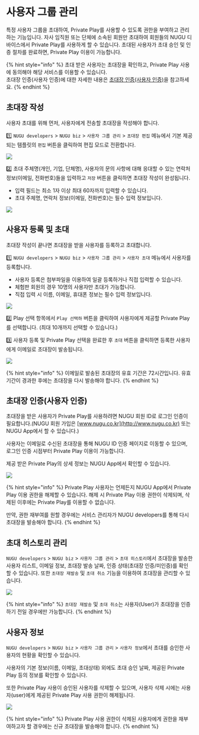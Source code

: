 # 사용자 그룹 관리

특정 사용자 그룹을 초대하여, Private Play를 사용할 수 있도록 권한을 부여하고 관리하는 기능입니다. 자사 임직원 또는 단체에 소속된 회원만 초대하여 회원들의 NUGU 디바이스에서 Private Play를 사용하게 할 수 있습니다. 초대된 사용자가 초대 승인 및 인증 절차를 완료하면, Private Play 이용이 가능합니다.

{% hint style="info" %}
초대 받은 사용자는 초대장을 확인하고, Private Play 사용에 동의해야 해당 서비스를 이용할 수 있습니다.  
초대장 인증\(사용자 인증\)에 대한 자세한 내용은 [초대장 인증\(사용자 인증\)](manage-enrolled-user.md#user-verification)을 참고하세요.
{% endhint %}

## 초대장 작성 <a id="create-an-invitation"></a>

사용자 초대를 위해 먼저, 사용자에게 전송할 초대장을 작성해야 합니다.

1️⃣ `NUGU developers` &gt; `NUGU biz` &gt; `사용자 그룹 관리` &gt; `초대장 편집` 메뉴에서 기본 제공되는 템플릿의 `편집` 버튼을 클릭하여 편집 모드로 전환합니다.

![](../../.gitbook/assets/assets_ch6_631_c01-1__2.png)

2️⃣ 초대 주체명\(개인, 기업, 단체명\), 사용자의 문의 사항에 대해 응대할 수 있는 연락처 정보\(이메일, 전화번호\)들을 입력하고 `저장` 버튼을 클릭하면 초대장 작성이 완성됩니다.

* 입력 필드는 최소 1자 이상 최대 60자까지 입력할 수 있습니다.
* 초대 주체명, 연락처 정보\(이메일, 전화번호\)는 필수 입력 정보입니다.

![](../../.gitbook/assets/assets_ch6_631_c02-1-20-1-.png)

## 사용자 등록 및 초대 <a id="invite-enrolled-user"></a>

초대장 작성이 끝나면 초대장을 받을 사용자를 등록하고 초대합니다.

1️⃣ `NUGU developers` &gt; `NUGU biz` &gt; `사용자 그룹 관리` &gt; `사용자 초대` 메뉴에서 사용자를 등록합니다.

* 사용자 등록은 첨부파일을 이용하여 일괄 등록하거나 직접 입력할 수 있습니다.
* 체험판 회원의 경우 10명의 사용자만 초대가 가능합니다.
* 직접 입력 시 이름, 이메일, 휴대폰 정보는 필수 입력 정보입니다.

![](../../.gitbook/assets/assets_ch6_632_c01__3.png)

2️⃣ Play 선택 항목에서 `Play 선택하` 버튼을 클릭하여 사용자에게 제공할 Private Play를 선택합니다. \(최대 10개까지 선택할 수 있습니다.\)

3️⃣ 사용자 등록 및 Private Play 선택을 완료한 후 `초대` 버튼을 클릭하면 등록한 사용자에게 이메일로 초대장이 발송됩니다.

![](../../.gitbook/assets/assets_ch6_632_c03-1__1.png)

{% hint style="info" %}
이메일로 발송된 초대장의 유효 기간은 72시간입니다. 유효 기간이 경과한 후에는 초대장을 다시 발송해야 합니다.
{% endhint %}

## 초대장 인증\(사용자 인증\) <a id="user-verification"></a>

초대장을 받은 사용자가 Private Play를 사용하려면 NUGU 회원 ID로 로그인 인증이 필요합니다.\(NUGU 회원 가입은 [www.nugu.co.kr](http://www.nugu.co.kr) 또는 NUGU App에서 할 수 있습니다.\)

사용자는 이메일로 수신된 초대장을 통해 NUGU ID 인증 페이지로 이동할 수 있으며, 로그인 인증 시점부터 Private Play 이용이 가능합니다.

제공 받은 Private Play의 상세 정보는 NUGU App에서 확인할 수 있습니다.

![](../../.gitbook/assets/assets_ch6_633_c01%20%282%29%20%282%29%20%282%29%20%283%29%20%283%29%20%283%29.png)

{% hint style="info" %}
Private Play 사용자는 언제든지 NUGU App에서 Private Play 이용 권한을 해제할 수 있습니다. 해제 시 Private Play 이용 권한이 삭제되며, 삭제된 이후에는 Private Play를 이용할 수 없습니다.

만약, 권한 재부여를 원할 경우에는 서비스 관리자가 NUGU developers를 통해 다시 초대장을 발송해야 합니다.
{% endhint %}

## 초대 히스토리 관리 <a id="manage-invitation-history"></a>

`NUGU developers` &gt; `NUGU biz` &gt; `사용자 그룹 관리` &gt; `초대 히스토리`에서 초대장을 발송한 사용자 리스트, 이메일 정보, 초대장 발송 날짜, 인증 상태\(초대장 인증/미인증\)를 확인할 수 있습니다. 또한 `초대장 재발송` 및 `초대 취소` 기능을 이용하여 초대장을 관리할 수 있습니다.

![](../../.gitbook/assets/assets_assets_-ll_j0vst5q1ujfaettc_-ll_luqqzmrqidwasrtv_-ll_lxisjjvz6nti5nlg_ch6_634_c01__1.png)

{% hint style="info" %}
`초대장 재발송` 및 `초대 취소`는 사용자\(User\)가 초대장을 인증하기 전일 경우에만 가능합니다.
{% endhint %}

## 사용자 정보 <a id="enrolleduser-information"></a>

`NUGU developers` &gt; `NUGU biz` &gt; `사용자 그룹 관리` &gt; `사용자 정보`에서 초대를 승인한 사용자의 현황을 확인할 수 있습니다.

사용자의 기본 정보\(이름, 이메일, 초대상태\) 외에도 초대 승인 날짜, 제공된 Private Play 등의 정보를 확인할 수 있습니다.

또한 Private Play 사용이 승인된 사용자를 삭제할 수 있으며, 사용자 삭제 시에는 사용자\(user\)에게 제공된 Private Play 사용 권한이 해제됩니다.

![](../../.gitbook/assets/assets_assets_-ll_j0vst5q1ujfaettc_-lqfeyfndhaalti4asmp_-lqff94jypkdwghp5wy9_ch6_635_c01-1__1.png)

{% hint style="info" %}
Private Play 사용 권한이 삭제된 사용자에게 권한을 재부여하고자 할 경우에는 신규 초대장을 발송해야 합니다.
{% endhint %}

